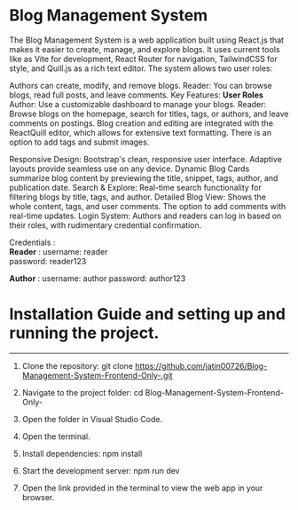 # Blog Management System
The Blog Management System is a web application built using React.js that makes it easier to create, manage, and explore blogs. It uses current tools like as Vite for development, React Router for navigation, TailwindCSS for style, and Quill.js as a rich text editor. The system allows two user roles:

Authors can create, modify, and remove blogs.
Reader: You can browse blogs, read full posts, and leave comments.
Key Features: **User Roles**
Author: Use a customizable dashboard to manage your blogs.
Reader: Browse blogs on the homepage, search for titles, tags, or authors, and leave comments on postings.
Blog creation and editing are integrated with the ReactQuill editor, which allows for extensive text formatting. There is an option to add tags and submit images.


Responsive Design: Bootstrap's clean, responsive user interface. Adaptive layouts provide seamless use on any device.
Dynamic Blog Cards summarize blog content by previewing the title, snippet, tags, author, and publication date.
Search & Explore: Real-time search functionality for filtering blogs by title, tags, and author.
Detailed Blog View: Shows the whole content, tags, and user comments. The option to add comments with real-time updates.
Login System: Authors and readers can log in based on their roles, with rudimentary credential confirmation. 


Credentials :  
**Reader** : username: reader  
             password: reader123

         
**Author** : username: author
             password: author123 
        


# Installation Guide and setting up and running the project.
------------------------------------------------------------------

1. Clone the repository: git clone https://github.com/jatin00726/Blog-Management-System-Frontend-Only-.git

2. Navigate to the project folder: cd Blog-Management-System-Frontend-Only-

3. Open the folder in Visual Studio Code.

4. Open the terminal.

5. Install dependencies: npm install

6. Start the development server: npm run dev

7. Open the link provided in the terminal to view the web app in your browser.







